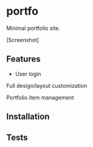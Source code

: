 # portfo

Minimal portfolio site.

[Screenshot]

## Features



* User login

Full design/layout customization

Portfolio item management

## Installation



## Tests

